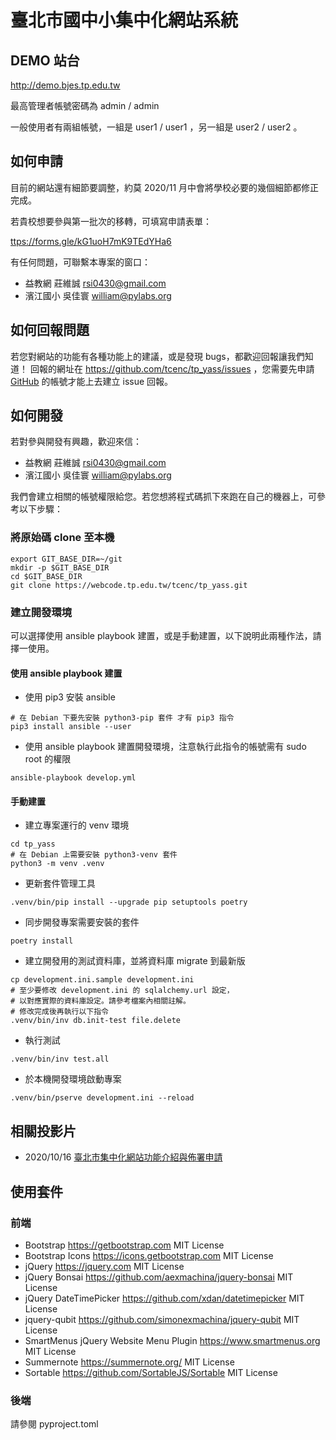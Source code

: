 # 臺北市國中小集中化網站系統

## DEMO 站台

<http://demo.bjes.tp.edu.tw>

最高管理者帳號密碼為 admin / admin

一般使用者有兩組帳號，一組是 user1 / user1 ，另一組是 user2 / user2 。

## 如何申請

目前的網站還有細節要調整，約莫 2020/11 月中會將學校必要的幾個細節都修正完成。

若貴校想要參與第一批次的移轉，可填寫申請表單：

<ttps://forms.gle/kG1uoH7mK9TEdYHa6>

有任何問題，可聯繫本專案的窗口：

- 益教網 莊維誠 <rsi0430@gmail.com>
- 濱江國小 吳佳寰 <william@pylabs.org>

## 如何回報問題

若您對網站的功能有各種功能上的建議，或是發現 bugs，都歡迎回報讓我們知道！ 回報的網址在 <https://github.com/tcenc/tp_yass/issues> ，您需要先申請 [GitHub](https://github.com) 的帳號才能上去建立 issue 回報。

## 如何開發

若對參與開發有興趣，歡迎來信：

- 益教網 莊維誠 <rsi0430@gmail.com>
- 濱江國小 吳佳寰 <william@pylabs.org>

我們會建立相關的帳號權限給您。若您想將程式碼抓下來跑在自己的機器上，可參考以下步驟：


### 將原始碼 clone 至本機

```shell
export GIT_BASE_DIR=~/git
mkdir -p $GIT_BASE_DIR
cd $GIT_BASE_DIR
git clone https://webcode.tp.edu.tw/tcenc/tp_yass.git
```

### 建立開發環境

可以選擇使用 ansible playbook 建置，或是手動建置，以下說明此兩種作法，請擇一使用。

#### 使用 ansible playbook 建置

* 使用 pip3 安裝 ansible

```shell
# 在 Debian 下要先安裝 python3-pip 套件 才有 pip3 指令
pip3 install ansible --user
```

* 使用 ansible playbook 建置開發環境，注意執行此指令的帳號需有 sudo root 的權限

```shell
ansible-playbook develop.yml
```

#### 手動建置

* 建立專案運行的 venv 環境

```shell
cd tp_yass
# 在 Debian 上需要安裝 python3-venv 套件
python3 -m venv .venv
```

* 更新套件管理工具

```shell
.venv/bin/pip install --upgrade pip setuptools poetry
```

* 同步開發專案需要安裝的套件

```shell
poetry install
```


* 建立開發用的測試資料庫，並將資料庫 migrate 到最新版

```shell
cp development.ini.sample development.ini
# 至少要修改 development.ini 的 sqlalchemy.url 設定，
# 以對應實際的資料庫設定。請參考檔案內相關註解。
# 修改完成後再執行以下指令
.venv/bin/inv db.init-test file.delete
```


* 執行測試

```shell
.venv/bin/inv test.all
```

* 於本機開發環境啟動專案

```shell
.venv/bin/pserve development.ini --reload
```

## 相關投影片

- 2020/10/16 [臺北市集中化網站功能介紹與佈署申請](https://docs.google.com/presentation/d/18YZlmiMYo8hlSvAEi_SQQMwZuMp0ma3O_DngXFF33m4/edit?usp=sharing)


## 使用套件

### 前端

- Bootstrap https://getbootstrap.com MIT License
- Bootstrap Icons https://icons.getbootstrap.com MIT License
- jQuery https://jquery.com MIT License
- jQuery Bonsai https://github.com/aexmachina/jquery-bonsai MIT License
- jQuery DateTimePicker https://github.com/xdan/datetimepicker MIT License
- jquery-qubit https://github.com/simonexmachina/jquery-qubit MIT License
- SmartMenus jQuery Website Menu Plugin https://www.smartmenus.org MIT License
- Summernote https://summernote.org/ MIT License
- Sortable https://github.com/SortableJS/Sortable MIT License

### 後端

請參閱 pyproject.toml
